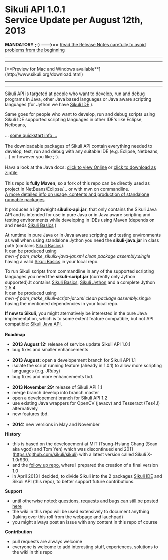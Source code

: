 Sikuli API 1.0.1 <br />Service Update per August 12th, 2013
===========
**MANDATORY ;-) --->>>** [Read the Release Notes carefully to avoid problems from the beginning](https://github.com/RaiMan/SikuliX-API/wiki/Release-Notes-API)
<hr /><hr />
[**Preview for Mac and Windows available**](http://www.sikuli.org/download.html)
<hr /><hr />

Sikuli API is targeted at people who want to develop, run and debug programs in Java, other Java based languages or Java aware scripting languages (for Jython we have [Sikuli IDE](https://github.com/RaiMan/SikuliX-IDE) ).

Same goes for people who want to develop, run and debug scripts using Sikuli IDE supported scripting languages in other IDE's like Eclipse, Netbeans, 
<br /><br />... [some quickstart info ...](https://github.com/RaiMan/SikuliX-API/wiki/Usage-in-Java-programming)
<br /><br />
The downloadable packages of Sikuli API contain everything needed to develop, test, run and debug with any suitable IDE (e.g. Eclipse, Netbeans, ...) or however you like ;-).
<br /><br />
Hava a look at the Java docs: 
[click to view Online](https://dl.dropboxusercontent.com/u/42895525/SikuliX/SikuliX-API-JavaDocs/index.html)
 or [click to download as zipfile](https://dl.dropboxusercontent.com/u/42895525/SikuliX/SikuliX-API-JavaDocs.zip)
<br /><br />
This repo is **fully Maven**, so a fork of this repo can be directly used as project in NetBeans/Eclipse/... or with mvn on commandline.<br />
[A more detailed info on usage, contents and production of standalone runnable packages](https://github.com/RaiMan/SikuliX-API/wiki/Maven-support)

It produces a lightweight **sikulix-api.jar**, that only contains the Sikuli Java API and is intended for use in pure Java or in Java aware scripting and testing environments while developing in IDEs using Maven (depends on and needs [Sikuli Basics](https://github.com/RaiMan/SikuliX-Basics) )

At runtime in pure Java or in Java aware scripting and testing environments as well when using standalone Jython you need the **sikuli-java.jar** in class path (contains [Sikuli Basics](https://github.com/RaiMan/SikuliX-Basics)). <br />It can be produced using <br />*mvn -f pom_make_sikulix-java-jar.xml clean package assembly:single* <br />having a valid [Sikuli Basics](https://github.com/RaiMan/SikuliX-Basics) in your local repo.

To run Sikuli scripts from commandline in any of the supported scripting languages you need the **sikuli-script.jar** (currently only Jython supported).It contains [Sikuli Basics](https://github.com/RaiMan/SikuliX-Basics), [Sikuli Jython](https://github.com/RaiMan/SikuliX-Jython) and a complete Jython 2.5.4.<br />
It can be produced using <br />*mvn -f pom_make_sikuli-script-jar.xml clean package assembly:single* <br />having the mentioned dependencies in your local repo.<br />

**If new to Sikuli**, you might aternatively be interested in the pure Java implementation, which is to some extent feature compatible, but not API compatible: [Sikuli Java API](http://code.google.com/p/sikuli-api).
<br /><br />
**Roadmap**
 - **2013 August 12:** release of service update Sikuli API 1.0.1
  - bug fixes and smaller enhancements 
<br /><br />
 - **2013 August:** open a developement branch for Sikuli API 1.1
  - isolate the script running feature (already in 1.0.1) to allow more scripting languages (e.g. JRuby)
  - bug fixes and more enhancements tbd.
<br /><br />
 - **2013 November 29:** release of Sikuli API 1.1
  - merge branch develop into branch master
  - open a developement branch for Sikuli API 1.2
  - use existing Java wrappers for OpenCV (javacv) and Tesseract (Tes4J) alternatively
  - new features tbd.
<br /><br />
 - **2014:** new versions in May and November

**History**
 - this is based on the developement at MIT (Tsung-Hsiang Chang (Sean aka vgod) and Tom Yeh) which was discontinued end 2011 (https://github.com/sikuli/sikuli) with a latest version called Sikuli X-1.0r930.
 - and the [follow up repo](https://github.com/RaiMan/Sikuli12.11), where I prepared the creation of a final version 1.0
 - in April 2013 I decided, to divide Sikuli into the 2 packages [Sikuli IDE](https://github.com/RaiMan/SikuliX-IDE) and Sikuli API (this repo), to better support future contributions.

**Support**
 - until otherwise noted: [questions, requests and bugs can still be posted here](https://answers.launchpad.net/sikuli)
 - the wiki in this repo will be used extensively to document anything (taking over this roll from the webpage and lauchpad)
 - you might always post an issue with any content in this repo of course

**Contribution**
 - pull requests are always welcome
 - everyone is welcome to add interesting stuff, experiences, solutions to the wiki in this repo
